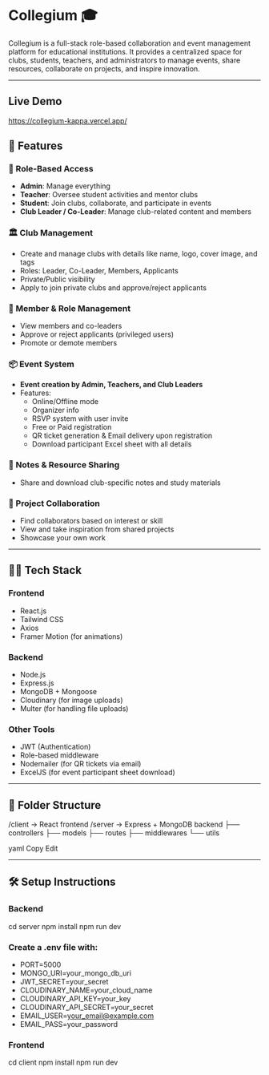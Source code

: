# Collegium 🎓

Collegium is a full-stack role-based collaboration and event management platform for educational institutions. It provides a centralized space for clubs, students, teachers, and administrators to manage events, share resources, collaborate on projects, and inspire innovation.

---

## Live Demo
https://collegium-kappa.vercel.app/

## 🚀 Features

### 🧠 Role-Based Access
- **Admin**: Manage everything
- **Teacher**: Oversee student activities and mentor clubs
- **Student**: Join clubs, collaborate, and participate in events
- **Club Leader / Co-Leader**: Manage club-related content and members

### 🏛 Club Management
- Create and manage clubs with details like name, logo, cover image, and tags
- Roles: Leader, Co-Leader, Members, Applicants
- Private/Public visibility
- Apply to join private clubs and approve/reject applicants

### 👥 Member & Role Management
- View members and co-leaders
- Approve or reject applicants (privileged users)
- Promote or demote members

### 📦 Event System
- **Event creation by Admin, Teachers, and Club Leaders**
- Features:
  - Online/Offline mode
  - Organizer info
  - RSVP system with user invite
  - Free or Paid registration
  - QR ticket generation & Email delivery upon registration
  - Download participant Excel sheet with all details

### 📁 Notes & Resource Sharing
- Share and download club-specific notes and study materials

### 🤝 Project Collaboration
- Find collaborators based on interest or skill
- View and take inspiration from shared projects
- Showcase your own work

---

## 🧑‍💻 Tech Stack

### Frontend
- React.js
- Tailwind CSS
- Axios
- Framer Motion (for animations)

### Backend
- Node.js
- Express.js
- MongoDB + Mongoose
- Cloudinary (for image uploads)
- Multer (for handling file uploads)

### Other Tools
- JWT (Authentication)
- Role-based middleware
- Nodemailer (for QR tickets via email)
- ExcelJS (for event participant sheet download)

---

## 📂 Folder Structure

/client -> React frontend /server -> Express + MongoDB backend ├── controllers ├── models ├── routes ├── middlewares └── utils

yaml
Copy
Edit

---

## 🛠️ Setup Instructions

### Backend

cd server
npm install
npm run dev

### Create a .env file with:

- PORT=5000
- MONGO_URI=your_mongo_db_uri
- JWT_SECRET=your_secret
- CLOUDINARY_NAME=your_cloud_name
- CLOUDINARY_API_KEY=your_key
- CLOUDINARY_API_SECRET=your_secret
- EMAIL_USER=your_email@example.com
- EMAIL_PASS=your_password

### Frontend

cd client
npm install
npm run dev

